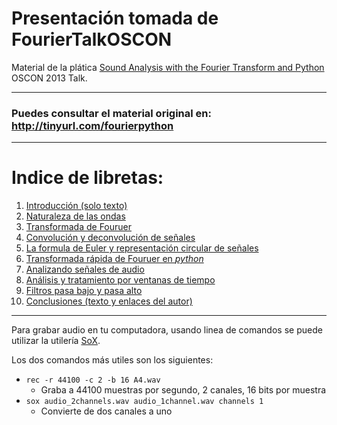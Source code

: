 # Presentación tomada de **FourierTalkOSCON**


Material de la plática [Sound Analysis with the Fourier Transform and Python](http://www.oscon.com/oscon2013/public/schedule/detail/28946) OSCON 2013 Talk.

---

### Puedes consultar el material original en: http://tinyurl.com/fourierpython

---


# Indice de libretas:

1. [Introducción (solo texto)](01_Introduction.ipynb)
2. [Naturaleza de las ondas](02_NatureOfWaves.ipynb)
3. [Transformada de Fouruer](03_FourierTransform.ipynb)
4. [Convolución y deconvolución de señales](04_WaveDeconvolution.ipynb)
5. [La formula de Euler y representación circular de señales](05_RotationWithE.ipynb)
6. [Transformada rápida de Fouruer en *python*](06_FFTInPython.ipynb)
7. [Analizando señales de audio](07_SeeingSound.ipynb)
8. [Análisis y tratamiento por ventanas de tiempo](08_STFT.ipynb)
9. [Filtros pasa bajo y pasa alto](09_AudioFiltering.ipynb)
10. [Conclusiones (texto y enlaces del autor)](http://nbviewer.ipython.org/url/raw.github.com/calebmadrigal/FourierTalkOSCON/master/10_Conclusion.ipynb)

---

Para grabar audio en tu computadora, usando linea de comandos se puede utilizar la utilería [SoX](http://sox.sourceforge.net).

Los dos comandos más utiles son los siguientes:

* `rec -r 44100 -c 2 -b 16 A4.wav`
    - Graba a 44100 muestras por segundo, 2 canales, 16 bits por muestra
* `sox audio_2channels.wav audio_1channel.wav channels 1`
    - Convierte de dos canales a uno

